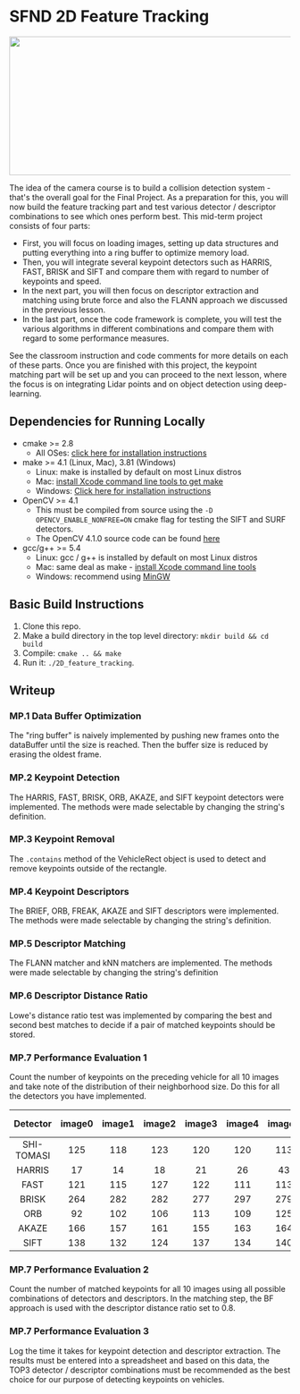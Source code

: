 # SFND 2D Feature Tracking

<img src="images/keypoints.png" width="820" height="248" />

The idea of the camera course is to build a collision detection system - that's the overall goal for the Final Project. As a preparation for this, you will now build the feature tracking part and test various detector / descriptor combinations to see which ones perform best. This mid-term project consists of four parts:

* First, you will focus on loading images, setting up data structures and putting everything into a ring buffer to optimize memory load. 
* Then, you will integrate several keypoint detectors such as HARRIS, FAST, BRISK and SIFT and compare them with regard to number of keypoints and speed. 
* In the next part, you will then focus on descriptor extraction and matching using brute force and also the FLANN approach we discussed in the previous lesson. 
* In the last part, once the code framework is complete, you will test the various algorithms in different combinations and compare them with regard to some performance measures. 

See the classroom instruction and code comments for more details on each of these parts. Once you are finished with this project, the keypoint matching part will be set up and you can proceed to the next lesson, where the focus is on integrating Lidar points and on object detection using deep-learning. 

## Dependencies for Running Locally
* cmake >= 2.8
  * All OSes: [click here for installation instructions](https://cmake.org/install/)
* make >= 4.1 (Linux, Mac), 3.81 (Windows)
  * Linux: make is installed by default on most Linux distros
  * Mac: [install Xcode command line tools to get make](https://developer.apple.com/xcode/features/)
  * Windows: [Click here for installation instructions](http://gnuwin32.sourceforge.net/packages/make.htm)
* OpenCV >= 4.1
  * This must be compiled from source using the `-D OPENCV_ENABLE_NONFREE=ON` cmake flag for testing the SIFT and SURF detectors.
  * The OpenCV 4.1.0 source code can be found [here](https://github.com/opencv/opencv/tree/4.1.0)
* gcc/g++ >= 5.4
  * Linux: gcc / g++ is installed by default on most Linux distros
  * Mac: same deal as make - [install Xcode command line tools](https://developer.apple.com/xcode/features/)
  * Windows: recommend using [MinGW](http://www.mingw.org/)

## Basic Build Instructions

1. Clone this repo.
2. Make a build directory in the top level directory: `mkdir build && cd build`
3. Compile: `cmake .. && make`
4. Run it: `./2D_feature_tracking`.

## Writeup
### MP.1 Data Buffer Optimization
The "ring buffer" is naively implemented by pushing new frames onto the dataBuffer until the size is reached. Then the buffer size is reduced by erasing the oldest frame.

### MP.2 Keypoint Detection
The HARRIS, FAST, BRISK, ORB, AKAZE, and SIFT keypoint detectors were implemented. The methods were made selectable by changing the string's definition.

### MP.3 Keypoint Removal
The `.contains` method of the VehicleRect object is used to detect and remove keypoints outside of the rectangle.

### MP.4 Keypoint Descriptors
The BRIEF, ORB, FREAK, AKAZE and SIFT descriptors were implemented. The methods were made selectable by changing the string's definition.

### MP.5 Descriptor Matching
The FLANN matcher and kNN matchers are implemented. The methods were made selectable by changing the string's definition

### MP.6 Descriptor Distance Ratio
Lowe's distance ratio test was implemented by comparing the best and second best matches to decide if a pair of matched keypoints should be stored.

### MP.7 Performance Evaluation 1
Count the number of keypoints on the preceding vehicle for all 10 images and take note of the distribution of their neighborhood size. Do this for all the detectors you have implemented.

| Detector | image0 | image1 | image2 | image3 | image4 | image5 | image6 | image7 | image8 | image9 | Neighborhood size |
| :---:    | :---:  | :---:  | :---:  |  :---: | :---:  | :---:  | :---:  | :---:  | :---:  | :---:  | :---: |
| SHI-TOMASI | 125 | 118 | 123 | 120 | 120 | 113 | 114 | 123 | 111 | 112 | 4
| HARRIS | 17 | 14 | 18 | 21 | 26 | 43 | 18 | 30 | 26 | 34 | 6
| FAST | 121 | 115 | 127 | 122 | 111 | 113 | 107 | 103 | 112 | 117 | 7
| BRISK | 264 | 282 | 282 | 277 | 297 | 279 | 289 | 272 | 266 | 254 | 21
| ORB | 92 | 102 | 106 | 113 | 109 | 125 | 130 | 129 | 127 | 128 | 57
| AKAZE | 166 | 157 | 161 | 155 | 163 | 164 | 173 | 175 | 177 | 179 | 7.8
| SIFT | 138 | 132 | 124 | 137 | 134 | 140 | 137 | 148 | 159 | 137 | 5.6

### MP.7 Performance Evaluation 2
Count the number of matched keypoints for all 10 images using all possible combinations of detectors and descriptors. In the matching step, the BF approach is used with the descriptor distance ratio set to 0.8.
### MP.7 Performance Evaluation 3
Log the time it takes for keypoint detection and descriptor extraction. The results must be entered into a spreadsheet and based on this data, the TOP3 detector / descriptor combinations must be recommended as the best choice for our purpose of detecting keypoints on vehicles.
